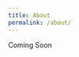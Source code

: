 ```yaml
---
title: About
permalink: /about/
---
```

Coming Soon
<!---
<img src="https://pbs.twimg.com/profile_images/562031254598467584/EaKhENDi.jpeg" width="250px">

Hello! My name is Rohan Pai and I'm a student at UC Berkeley where I'm studying computer science and also learning a lot about anthropology. 

In my free time I enjoy reading books, spending time with great people, and visiting new places.

Here are some things I've done in the past:

<ul>
<li>- <a href="https://sourcegraph.com">Sourcegraph </a> - Software Engineering Intern (Summer 2016)</li>
<li>- <a href="http://www.greylock.com/greylock-u/hackfest/">Greylock Hackfest 2015</a> - Winner</li>
<li>- <a href="https://tesla.com">Tesla Motors</a> Factory - Intern (Summer 2015)</li>
<li>- <a href="https://apple.com">Apple Inc.</a> - Software Engineering Intern (July 2013 - Jan 2015)</li>
<li>- AngelHack Winner / Accelerator (November 2012 - Jan 2013)</li>
</ul>

--->
